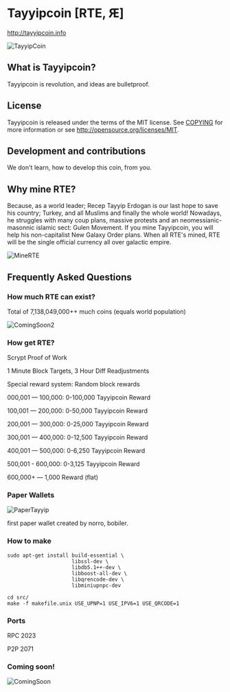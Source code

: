 # Tayyipcoin [RTE, Ԙ]
http://tayyipcoin.info

![TayyipCoin](http://i.imgur.com/kslOB5d.png)

## What is Tayyipcoin? 
Tayyipcoin is revolution, and ideas are bulletproof.

## License 
Tayyipcoin is released under the terms of the MIT license. See [COPYING](COPYING)
for more information or see http://opensource.org/licenses/MIT.

## Development and contributions 
We don't learn, how to develop this coin, from you.

## Why mine RTE?
Because, as a world leader; Recep Tayyip Erdogan is our last hope to save his country; Turkey, and all Muslims and finally the whole world! Nowadays, he struggles with many coup plans, massive protests and an neomessianic-masonnic islamic sect: Gulen Movement. If you mine Tayyipcoin, you will help his non-capitalist New Galaxy Order plans. When all RTE's mined, RTE will be the single official currency all over galactic empire. 

![MineRTE](http://i.imgur.com/SsauoI7.jpg)


## Frequently Asked Questions

### How much RTE can exist?
Total of 7,138,049,000++ much coins (equals world population)

![ComingSoon2](http://www.akpgercegi.com/wp-content/recep_tayyip_erdogan_akp2.jpg)

### How get RTE?
Scrypt Proof of Work

1 Minute Block Targets, 3 Hour Diff Readjustments

Special reward system: Random block rewards

000,001 — 100,000: 0-100,000 Tayyipcoin Reward

100,001 — 200,000: 0-50,000 Tayyipcoin Reward

200,001 — 300,000: 0-25,000 Tayyipcoin Reward

300,001 — 400,000: 0-12,500 Tayyipcoin Reward

400,001 — 500,000: 0-6,250 Tayyipcoin Reward

500,001 - 600,000: 0-3,125 Tayyipcoin Reward

600,000+ — 1,000 Reward (flat)

### Paper Wallets
![PaperTayyip](http://i.imgur.com/U1alPzN.jpg)

first paper wallet created by norro, bobiler.

### How to make

    sudo apt-get install build-essential \
                         libssl-dev \
                         libdb5.1++-dev \
                         libboost-all-dev \
                         libqrencode-dev \
                         libminiupnpc-dev

    cd src/
    make -f makefile.unix USE_UPNP=1 USE_IPV6=1 USE_QRCODE=1

### Ports
RPC 2023

P2P 2071

### Coming soon!
![ComingSoon](http://i.imgur.com/tEgdsEg.png)



